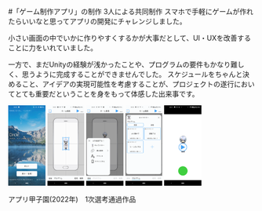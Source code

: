 #「ゲーム制作アプリ」の制作
3人による共同制作
スマホで手軽にゲームが作れたらいいなと思ってアプリの開発にチャレンジしました。

小さい画面の中でいかに作りやすくするかが大事だとして、UI・UXを改善することに力をいれていました。

一方で、まだUnityの経験が浅かったことや、プログラムの要件もかなり難しく、思うように完成することができませんでした。
スケジュールをちゃんと決めること、アイデアの実現可能性を考慮することが、プロジェクトの遂行においてとても重要だということを身をもって体感した出来事です。

<img src="https://github.com/zakky-daily/circle/blob/main/screenshots/1.png" width=15%> <img src="https://github.com/zakky-daily/circle/blob/main/screenshots/2.png" width=15%>
<img src="https://github.com/zakky-daily/circle/blob/main/screenshots/3.png" width=15%>
<img src="https://github.com/zakky-daily/circle/blob/main/screenshots/4.png" width=15%>
<img src="https://github.com/zakky-daily/circle/blob/main/screenshots/5.png" width=15%>

アプリ甲子園(2022年)　1次選考通過作品
